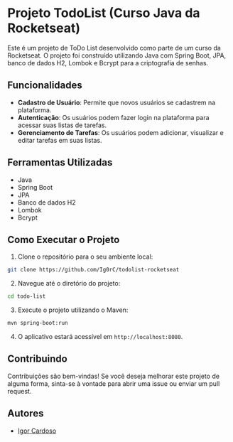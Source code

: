 # Projeto TodoList (Curso Java da Rocketseat)

Este é um projeto de ToDo List desenvolvido como parte de um curso da Rocketseat. O projeto foi construído utilizando Java com Spring Boot, JPA, banco de dados H2, Lombok e Bcrypt para a criptografia de senhas.

## Funcionalidades

- **Cadastro de Usuário**: Permite que novos usuários se cadastrem na plataforma.
- **Autenticação**: Os usuários podem fazer login na plataforma para acessar suas listas de tarefas.
- **Gerenciamento de Tarefas**: Os usuários podem adicionar, visualizar e editar tarefas em suas listas.

## Ferramentas Utilizadas

- Java
- Spring Boot
- JPA
- Banco de dados H2
- Lombok
- Bcrypt

## Como Executar o Projeto

1. Clone o repositório para o seu ambiente local:

```bash
git clone https://github.com/Ig0rC/todolist-rocketseat
```

2. Navegue até o diretório do projeto:

```bash
cd todo-list
```

3. Execute o projeto utilizando o Maven:

```bash
mvn spring-boot:run
```

4. O aplicativo estará acessível em `http://localhost:8080`.

## Contribuindo

Contribuições são bem-vindas! Se você deseja melhorar este projeto de alguma forma, sinta-se à vontade para abrir uma issue ou enviar um pull request.

## Autores

- [Igor Cardoso](https://github.com/Ig0rC)



